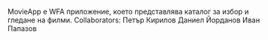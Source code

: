 MovieApp e WFA приложение, което представлява каталог за избор и гледане на филми.
Collaborators:
Петър Кирилов
Даниел Йорданов
Иван Папазов
